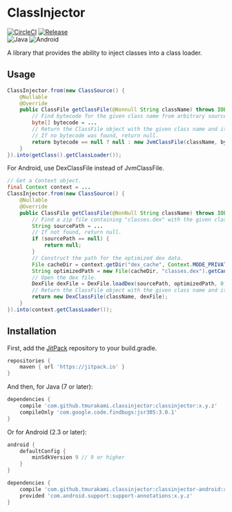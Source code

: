 # ClassInjector

[![CircleCI](https://circleci.com/gh/tmurakami/classinjector.svg?style=shield)](https://circleci.com/gh/tmurakami/classinjector)
[![Release](https://jitpack.io/v/tmurakami/classinjector.svg)](https://jitpack.io/#tmurakami/classinjector)<br>
![Java](https://img.shields.io/badge/Java-7%2B-blue.svg)
![Android](https://img.shields.io/badge/Android-2.3%2B-blue.svg)

A library that provides the ability to inject classes into a class loader.

## Usage

```java
ClassInjector.from(new ClassSource() {
    @Nullable
    @Override
    public ClassFile getClassFile(@Nonnull String className) throws IOException {
        // Find bytecode for the given class name from arbitrary sources.
        byte[] bytecode = ...
        // Return the ClassFile object with the given class name and its bytecode.
        // If no bytecode was found, return null.
        return bytecode == null ? null : new JvmClassFile(className, bytecode);
    }
}).into(getClass().getClassLoader());
```

For Android, use DexClassFile instead of JvmClassFile.

```java
// Get a Context object.
final Context context = ...
ClassInjector.from(new ClassSource() {
    @Nullable
    @Override
    public ClassFile getClassFile(@NonNull String className) throws IOException {
        // Find a zip file containing "classes.dex" with the given class name.
        String sourcePath = ...
        // If not found, return null.
        if (sourcePath == null) {
            return null;
        }
        // Construct the path for the optimized dex data.
        File cacheDir = context.getDir("dex_cache", Context.MODE_PRIVATE);
        String optimizedPath = new File(cacheDir, "classes.dex").getCanonicalPath();
        // Open the dex file.
        DexFile dexFile = DexFile.loadDex(sourcePath, optimizedPath, 0);
        // Return the ClassFile object with the given class name and its dex file.
        return new DexClassFile(className, dexFile);
    }
}).into(context.getClassLoader());
```

## Installation

First, add the [JitPack](https://jitpack.io/) repository to your build.gradle.

```groovy
repositories {
    maven { url 'https://jitpack.io' }
}
```

And then, for Java (7 or later):

```groovy
dependencies {
    compile 'com.github.tmurakami.classinjector:classinjector:x.y.z'
    compileOnly 'com.google.code.findbugs:jsr305:3.0.1'
}
```

Or for Android (2.3 or later):

```groovy
android {
    defaultConfig {
        minSdkVersion 9 // 9 or higher
    }
}

dependencies {
    compile 'com.github.tmurakami.classinjector:classinjector-android:x.y.z'
    provided 'com.android.support:support-annotations:x.y.z'
}
```
